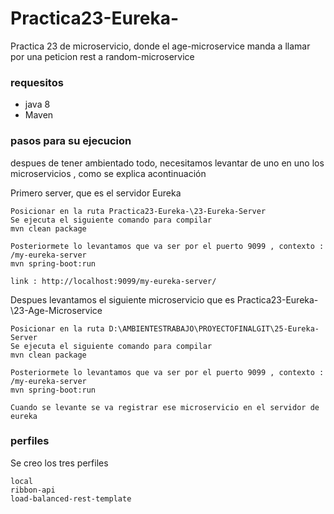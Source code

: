 # Practica23-Eureka-
Practica 23 de microservicio, donde el age-microservice manda a llamar por una peticion rest a random-microservice


### requesitos
* java 8
* Maven


### pasos para su ejecucion

despues de tener ambientado todo, necesitamos levantar de uno en uno los microservicios , como se explica acontinuación

Primero server, que es el servidor Eureka


```
Posicionar en la ruta Practica23-Eureka-\23-Eureka-Server 
Se ejecuta el siguiente comando para compilar
mvn clean package

Posteriormete lo levantamos que va ser por el puerto 9099 , contexto : /my-eureka-server
mvn spring-boot:run

link : http://localhost:9099/my-eureka-server/
```

Despues levantamos el siguiente microservicio que es Practica23-Eureka-\23-Age-Microservice


```
Posicionar en la ruta D:\AMBIENTESTRABAJO\PROYECTOFINALGIT\25-Eureka-Server 
Se ejecuta el siguiente comando para compilar
mvn clean package

Posteriormete lo levantamos que va ser por el puerto 9099 , contexto : /my-eureka-server
mvn spring-boot:run

Cuando se levante se va registrar ese microservicio en el servidor de eureka

```



### perfiles

Se creo los tres perfiles 


```
local
ribbon-api
load-balanced-rest-template
```
